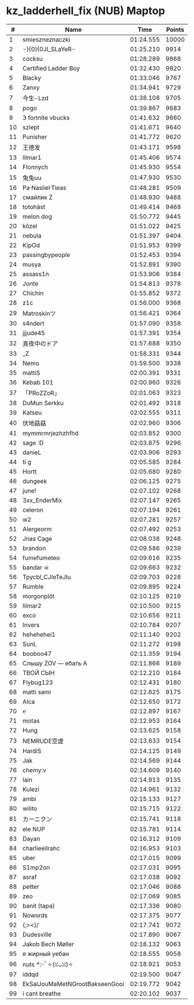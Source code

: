 # kz_ladderhell_fix (NUB) Maptop

|  # | Name | Time | Points |
|-------------- | -------------- | -------------- | -------------- | 
| 1 | smieszneznaczki | 01:24.555 | 10000 | 
| 2 | -}{0}{0JI_SLaYeR- | 01:25.210 | 9914 | 
| 3 | cocksu | 01:28.289 | 9868 | 
| 4 | Certified Ladder Boy | 01:32.430 | 9820 | 
| 5 | Blacky | 01:33.046 | 9767 | 
| 6 | Zanxy | 01:34.941 | 9729 | 
| 7 | 今生-Lzd | 01:38.108 | 9705 | 
| 8 | pogo | 01:39.867 | 9683 | 
| 9 | 3 fortnite vbucks | 01:41.632 | 9660 | 
| 10 | szlept | 01:41.671 | 9640 | 
| 11 | Punisher | 01:41.772 | 9620 | 
| 12 | 王德发 | 01:43.171 | 9598 | 
| 13 | lilmar1 | 01:45.406 | 9574 | 
| 14 | Flonnych | 01:45.930 | 9554 | 
| 15 | 兔兔uu | 01:47.930 | 9530 | 
| 16 | Pa·Nasliel·Tieas | 01:48.281 | 9509 | 
| 17 | смайлик Z | 01:48.930 | 9488 | 
| 18 | totohäst | 01:49.414 | 9468 | 
| 19 | melon dog | 01:50.772 | 9445 | 
| 20 | közel | 01:51.022 | 9425 | 
| 21 | nebula | 01:51.397 | 9404 | 
| 22 | KipOd | 01:51.953 | 9399 | 
| 23 | passingbypeople | 01:52.453 | 9394 | 
| 24 | musya | 01:52.891 | 9390 | 
| 25 | assass1n | 01:53.906 | 9384 | 
| 26 | Jonte | 01:54.813 | 9378 | 
| 27 | Chichin | 01:55.852 | 9372 | 
| 28 | z1c | 01:56.000 | 9368 | 
| 29 | Matroskinツ | 01:56.421 | 9364 | 
| 30 | s4ndert | 01:57.090 | 9358 | 
| 31 | jjjude45 | 01:57.391 | 9354 | 
| 32 | 真夜中のドア | 01:57.688 | 9350 | 
| 33 | _Z | 01:58.331 | 9344 | 
| 34 | Nemo | 01:59.500 | 9338 | 
| 35 | mattiS | 02:00.391 | 9331 | 
| 36 | Kebab 101 | 02:00.960 | 9326 | 
| 37 | 「PRoZZoR」 | 02:01.063 | 9323 | 
| 38 | DuMun Serkku | 02:01.492 | 9318 | 
| 39 | Katseu | 02:02.555 | 9311 | 
| 40 | 伏地菇菇 | 02:02.960 | 9306 | 
| 41 | mymmrmrjezhzhfhd | 02:03.852 | 9300 | 
| 42 | sage :D | 02:03.875 | 9296 | 
| 43 | danieL | 02:03.906 | 9293 | 
| 44 | ti g | 02:05.585 | 9284 | 
| 45 | Hortt | 02:05.680 | 9280 | 
| 46 | dungeek | 02:06.125 | 9275 | 
| 47 | june! | 02:07.102 | 9268 | 
| 48 | 3xx_EnderMix | 02:07.147 | 9265 | 
| 49 | celeron | 02:07.194 | 9261 | 
| 50 | w2 | 02:07.281 | 9257 | 
| 51 | Alergeorm | 02:07.492 | 9253 | 
| 52 | Jnas Cage | 02:08.038 | 9248 | 
| 53 | brandon | 02:09.586 | 9239 | 
| 54 | fumefumeteo | 02:09.616 | 9235 | 
| 55 | bandar ☠ | 02:09.663 | 9232 | 
| 56 | Tpycbl_CJIeTeJIu | 02:09.703 | 9228 | 
| 57 | Rumble | 02:09.895 | 9224 | 
| 58 | morgonplöt | 02:10.125 | 9219 | 
| 59 | lilmar2 | 02:10.500 | 9215 | 
| 60 | exco | 02:10.656 | 9211 | 
| 61 | Invers | 02:10.784 | 9207 | 
| 62 | hehehehei1 | 02:11.140 | 9202 | 
| 63 | SunL | 02:11.272 | 9198 | 
| 64 | booboo47 | 02:11.359 | 9194 | 
| 65 | Слышу ZOV — ебать А | 02:11.866 | 9189 | 
| 66 | ТВОЙ СЫН | 02:12.210 | 9184 | 
| 67 | Flybug123 | 02:12.431 | 9180 | 
| 68 | matti sami | 02:12.625 | 9175 | 
| 69 | Alca | 02:12.650 | 9172 | 
| 70 | ℮ | 02:12.897 | 9167 | 
| 71 | motas | 02:12.953 | 9164 | 
| 72 | Hung | 02:13.625 | 9158 | 
| 73 | NEMRUDE空虚 | 02:13.633 | 9154 | 
| 74 | HardiS | 02:14.125 | 9149 | 
| 75 | Jak | 02:14.569 | 9144 | 
| 76 | chemy:v | 02:14.609 | 9140 | 
| 77 | lain | 02:14.913 | 9135 | 
| 78 | Kulezi | 02:14.961 | 9132 | 
| 79 | ambi | 02:15.133 | 9127 | 
| 80 | wilito | 02:15.715 | 9122 | 
| 81 | カーニクン | 02:15.741 | 9118 | 
| 82 | ele NUP | 02:15.781 | 9114 | 
| 83 | Dayan | 02:16.312 | 9109 | 
| 84 | charlieeilrahc | 02:16.953 | 9103 | 
| 85 | uber | 02:17.015 | 9099 | 
| 86 | S1mp2on | 02:17.031 | 9095 | 
| 87 | asraf | 02:17.038 | 9092 | 
| 88 | petter | 02:17.046 | 9088 | 
| 89 | zeo | 02:17.069 | 9085 | 
| 90 | banit (tapa) | 02:17.336 | 9080 | 
| 91 | Nowords | 02:17.375 | 9077 | 
| 92 | (;><)/ | 02:17.741 | 9072 | 
| 93 | Dudesville | 02:17.890 | 9067 | 
| 94 | Jakob Bech Møller | 02:18.132 | 9063 | 
| 95 | я жирный уебан | 02:18.555 | 9058 | 
| 96 | nuts *:･ﾟ✧(ꈍᴗꈍ)✧ | 02:18.921 | 9053 | 
| 97 | iddqd | 02:19.500 | 9047 | 
| 98 | EkSalJouMaMetNGrootBakseenGooi | 02:19.772 | 9042 | 
| 99 | i cant breathe | 02:20.102 | 9037 | 

